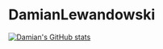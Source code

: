 # DamianLewandowski

[![Damian's GitHub stats](https://github-readme-stats.vercel.app/api?username=gingerninjaa&theme=merko&show_icons=true)](https://github.com/anuraghazra/github-readme-stats)
